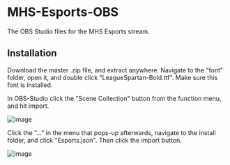 # MHS-Esports-OBS
The OBS Studio files for the MHS Esports stream.

Installation
-------------
Download the master .zip file, and extract anywhere. Navigate to the "font" folder, open it, and double click "LeagueSpartan-Bold.ttf". Make sure this font is installed.

In OBS-Studio click the "Scene Collection" button from the function menu, and hit import.

![image](https://user-images.githubusercontent.com/77819489/212986406-fe4af443-548d-4cc2-8902-3851e6537b03.png)

Click the "..." in the menu that pops-up afterwards, navigate to the install folder, and click "Esports.json". Then click the import button.

![image](https://user-images.githubusercontent.com/77819489/212986905-7cb87845-5ec0-4173-8ce7-51eeb6a9addd.png)
